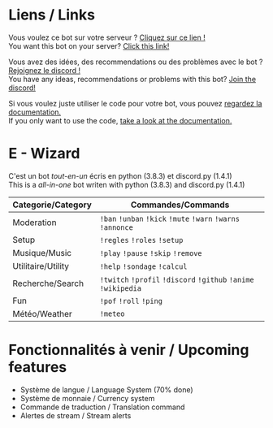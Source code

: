 # Liens / Links
Vous voulez ce bot sur votre serveur ? [Cliquez sur ce lien !](https://discord.com/api/oauth2/authorize?client_id=713781013830041640&permissions=334622423&scope=bot)<br>
You want this bot on your server? [Click this link!](https://discord.com/api/oauth2/authorize?client_id=713781013830041640&permissions=334622423&scope=bot)<br>

Vous avez des idées, des recommendations ou des problèmes avec le bot ? [Rejoignez le discord !](https://discord.gg/H68KXcm)<br>
You have any ideas, recommendations or problems with this bot? [Join the discord!](https://discord.gg/H68KXcm)<br>

Si vous voulez juste utiliser le code pour votre bot, vous pouvez [regardez la documentation.](https://github.com/MrSpaar/discord-bot/wiki)<br>
If you only want to use the code, [take a look at the documentation.](https://github.com/MrSpaar/discord-bot/wiki)<br>

# E - Wizard
C'est un bot *tout-en-un* écris en python (3.8.3) et discord.py (1.4.1)<br>
This is a *all-in-one* bot writen with python (3.8.3) and discord.py (1.4.1)

|Categorie/Category|Commandes/Commands|
|------------------|------------------|
|Moderation|`!ban` `!unban` `!kick` `!mute` `!warn` `!warns` `!annonce`|
|Setup|`!regles` `!roles` `!setup`|
|Musique/Music|`!play` `!pause` `!skip` `!remove`|
|Utilitaire/Utility|`!help` `!sondage` `!calcul`|
|Recherche/Search|`!twitch` `!profil` `!discord` `!github` `!anime` `!wikipedia`|
|Fun|`!pof` `!roll` `!ping`|
|Météo/Weather|`!meteo`|

# Fonctionnalités à venir / Upcoming features

- Système de langue / Language System (70% done)
- Système de monnaie / Currency system
- Commande de traduction / Translation command
- Alertes de stream / Stream alerts

